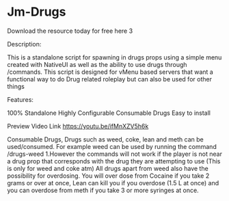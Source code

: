 # Jm-Drugs

Download the resource today for free here 3

Description:

This is a standalone script for spawning in drugs props using a simple menu created with NativeUI as well as the ability to use drugs through /commands. This script is designed for vMenu based servers that want a functional way to do Drug related roleplay but can also be used for other things

Features:

100% Standalone
Highly Configurable
Consumable Drugs
Easy to install

 Preview Video Link
https://youtu.be/ifMnXZV5h6k

Consumable Drugs, Drugs such as weed, coke, lean and meth can be used/consumed. For example weed can be used by running the command /drugs-weed 1.However the commands will not work if the player is not near a drug prop that corresponds with the drug they are attempting to use (This is only for weed and coke atm) All drugs apart from weed also have the possibility for overdosing. You will over dose from Cocaine if you take 2 grams or over at once, Lean can kill you if you overdose (1.5 L at once)
and you can overdose from meth if you take 3 or more syringes at once.
